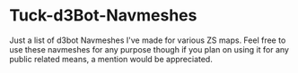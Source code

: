 # Tuck-d3Bot-Navmeshes
Just a list of d3bot Navmeshes I've made for various ZS maps. 
Feel free to use these navmeshes for any purpose though if you plan on using it for any public related means, a mention would be appreciated. 
